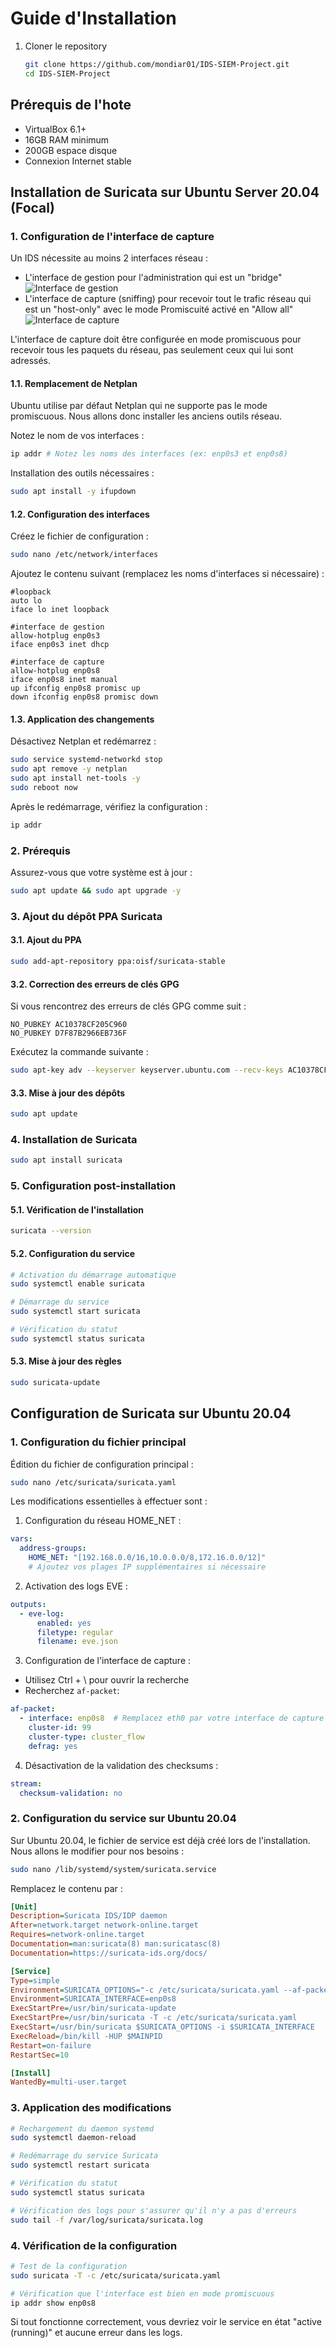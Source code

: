 # Guide d'Installation
1. Cloner le repository
    ```bash
    git clone https://github.com/mondiar01/IDS-SIEM-Project.git
    cd IDS-SIEM-Project
## Prérequis de l'hote
- VirtualBox 6.1+
- 16GB RAM minimum
- 200GB espace disque
- Connexion Internet stable


## Installation de Suricata sur Ubuntu Server 20.04 (Focal)

### 1. Configuration de l'interface de capture

Un IDS nécessite au moins 2 interfaces réseau :
- L'interface de gestion pour l'administration qui est un "bridge"
  ![Interface de gestion](/images/interface_gestion.png)
- L'interface de capture (sniffing) pour recevoir tout le trafic réseau qui est un "host-only" avec le
mode Promiscuité activé en "Allow all"
  ![Interface de capture](/images/interface_capture.png)

L'interface de capture doit être configurée en mode promiscuous pour recevoir tous les paquets du réseau, pas seulement ceux qui lui sont adressés.

#### 1.1. Remplacement de Netplan

Ubuntu utilise par défaut Netplan qui ne supporte pas le mode promiscuous. Nous allons donc installer les anciens outils réseau.

Notez le nom de vos interfaces :
```bash
ip addr # Notez les noms des interfaces (ex: enp0s3 et enp0s8)
```

Installation des outils nécessaires :
```bash
sudo apt install -y ifupdown
```

#### 1.2. Configuration des interfaces

Créez le fichier de configuration :
```bash
sudo nano /etc/network/interfaces
```

Ajoutez le contenu suivant (remplacez les noms d'interfaces si nécessaire) :
```
#loopback
auto lo
iface lo inet loopback

#interface de gestion
allow-hotplug enp0s3
iface enp0s3 inet dhcp

#interface de capture
allow-hotplug enp0s8
iface enp0s8 inet manual
up ifconfig enp0s8 promisc up
down ifconfig enp0s8 promisc down
```

#### 1.3. Application des changements

Désactivez Netplan et redémarrez :
```bash
sudo service systemd-networkd stop
sudo apt remove -y netplan
sudo apt install net-tools -y
sudo reboot now
```

Après le redémarrage, vérifiez la configuration :
```bash
ip addr
```

### 2. Prérequis

Assurez-vous que votre système est à jour :
```bash
sudo apt update && sudo apt upgrade -y
```

### 3. Ajout du dépôt PPA Suricata

#### 3.1. Ajout du PPA
```bash
sudo add-apt-repository ppa:oisf/suricata-stable
```

#### 3.2. Correction des erreurs de clés GPG
Si vous rencontrez des erreurs de clés GPG comme suit :
```
NO_PUBKEY AC10378CF205C960
NO_PUBKEY D7F87B2966EB736F
```

Exécutez la commande suivante :
```bash
sudo apt-key adv --keyserver keyserver.ubuntu.com --recv-keys AC10378CF205C960 D7F87B2966EB736F
```

#### 3.3. Mise à jour des dépôts
```bash
sudo apt update
```

### 4. Installation de Suricata

```bash
sudo apt install suricata
```

### 5. Configuration post-installation

#### 5.1. Vérification de l'installation
```bash
suricata --version
```

#### 5.2. Configuration du service
```bash
# Activation du démarrage automatique
sudo systemctl enable suricata

# Démarrage du service
sudo systemctl start suricata

# Vérification du statut
sudo systemctl status suricata
```

#### 5.3. Mise à jour des règles
```bash
sudo suricata-update
```


## Configuration de Suricata sur Ubuntu 20.04

### 1. Configuration du fichier principal
Édition du fichier de configuration principal :
```bash
sudo nano /etc/suricata/suricata.yaml
```

Les modifications essentielles à effectuer sont :

1. Configuration du réseau HOME_NET :
```yaml
vars:
  address-groups:
    HOME_NET: "[192.168.0.0/16,10.0.0.0/8,172.16.0.0/12]"
    # Ajoutez vos plages IP supplémentaires si nécessaire
```

2. Activation des logs EVE :
```yaml
outputs:
  - eve-log:
      enabled: yes
      filetype: regular
      filename: eve.json
```

3. Configuration de l'interface de capture :
- Utilisez Ctrl + \ pour ouvrir la recherche
- Recherchez `af-packet`:
```yaml
af-packet:
  - interface: enp0s8  # Remplacez eth0 par votre interface de capture
    cluster-id: 99
    cluster-type: cluster_flow
    defrag: yes
```

4. Désactivation de la validation des checksums :
```yaml
stream:
  checksum-validation: no
```

### 2. Configuration du service sur Ubuntu 20.04

Sur Ubuntu 20.04, le fichier de service est déjà créé lors de l'installation. Nous allons le modifier pour nos besoins :
```bash
sudo nano /lib/systemd/system/suricata.service
```

Remplacez le contenu par :
```ini
[Unit]
Description=Suricata IDS/IDP daemon
After=network.target network-online.target
Requires=network-online.target
Documentation=man:suricata(8) man:suricatasc(8)
Documentation=https://suricata-ids.org/docs/

[Service]
Type=simple
Environment=SURICATA_OPTIONS="-c /etc/suricata/suricata.yaml --af-packet"
Environment=SURICATA_INTERFACE=enp0s8
ExecStartPre=/usr/bin/suricata-update
ExecStartPre=/usr/bin/suricata -T -c /etc/suricata/suricata.yaml
ExecStart=/usr/bin/suricata $SURICATA_OPTIONS -i $SURICATA_INTERFACE
ExecReload=/bin/kill -HUP $MAINPID
Restart=on-failure
RestartSec=10

[Install]
WantedBy=multi-user.target
```

### 3. Application des modifications

```bash
# Rechargement du daemon systemd
sudo systemctl daemon-reload

# Redémarrage du service Suricata
sudo systemctl restart suricata

# Vérification du statut
sudo systemctl status suricata

# Vérification des logs pour s'assurer qu'il n'y a pas d'erreurs
sudo tail -f /var/log/suricata/suricata.log
```

### 4. Vérification de la configuration

```bash
# Test de la configuration
sudo suricata -T -c /etc/suricata/suricata.yaml

# Vérification que l'interface est bien en mode promiscuous
ip addr show enp0s8
```

Si tout fonctionne correctement, vous devriez voir le service en état "active (running)" et aucune erreur dans les logs.